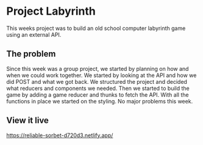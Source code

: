 # Project Labyrinth

This weeks project was to build an old school computer labyrinth game using an external API. 

## The problem

Since this week was a group project, we started by planning on how and when we could work together. We started by looking at the API and how we did POST and what we got back. We structured the project and decided what reducers and components we needed. Then we started to build the game by adding a game reducer and thunks to fetch the API. With all the functions in place we started on the styling. No major problems this week. 

## View it live

https://reliable-sorbet-d720d3.netlify.app/
